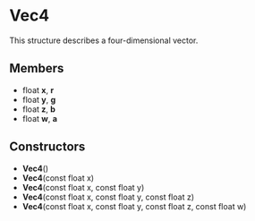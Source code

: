 # Vec4 #
This structure describes a four-dimensional vector.

## Members ##
- float **x**, **r**
- float **y**, **g**
- float **z**, **b**
- float **w**, **a**

## Constructors ##
- **Vec4**()
- **Vec4**(const float x)
- **Vec4**(const float x, const float y)
- **Vec4**(const float x, const float y, const float z)
- **Vec4**(const float x, const float y, const float z, const float w)

